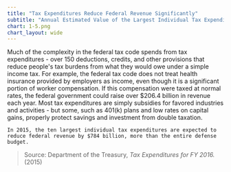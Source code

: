 ```yaml
---
title: "Tax Expenditures Reduce Federal Revenue Significantly"
subtitle: "Annual Estimated Value of the Largest Individual Tax Expenditures, Billions of Dollars, 2015"
chart: 1-5.png
chart_layout: wide
---
```

Much of the complexity in the federal tax code spends from tax expenditures - over 150 deductions, credits, and other provisions that reduce people's tax burdens from what they would owe under a simple income tax. For example, the federal tax code does not treat health insurance provided by employers as income, even though it is a significant portion of worker compensation. If this compensation were taxed at normal rates, the federal government could raise over $206.4 billion in revenue each year. Most tax expenditures are simply subsidies for favored industries and activities - but some, such as 401(k) plans and low rates on capital gains, properly protect savings and investment from double taxation.

```
In 2015, the ten largest individual tax expenditures are expected to reduce federal revenue by $784 billion, more than the entire defense budget.
```

> Source: Department of the Treasury, *Tax Expenditures for FY 2016.* (2015)
